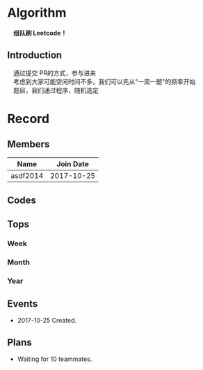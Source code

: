 # Algorithm

　**组队刷 Leetcode！**


## Introduction

　通过提交 PR的方式，参与进来</br>
　考虑到大家可能空闲时间不多，我们可以先从"一周一题"的频率开始</br>
　题目，我们通过程序，随机选定</br>

# Record

## Members

| Name     | Join Date  |
| -------- | ---------- |
| asdf2014 | 2017-10-25 |



## Codes

## Tops

### Week
### Month
### Year

## Events
* 2017-10-25 Created.

## Plans
* Waiting for 10 teammates.
